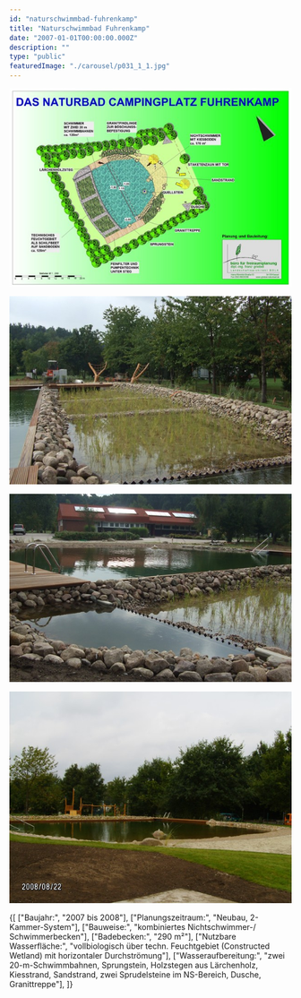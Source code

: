 ```yaml
---
id: "naturschwimmbad-fuhrenkamp"
title: "Naturschwimmbad Fuhrenkamp"
date: "2007-01-01T00:00:00.000Z"
description: ""
type: "public"
featuredImage: "./carousel/p031_1_1.jpg"
---
```


<Carousel>
<CarouselImage description="Entwurf">

![Entwurf](./carousel/p031_1_1.jpg)

</CarouselImage>
<CarouselImage description="Aufbereitungsbereich">

![Aufbereitungsbereich](./carousel/p031_1_2.jpg)

</CarouselImage>
<CarouselImage description="Gesamtanlage">

![Gesamtanlage](./carousel/p031_1_3.jpg)

</CarouselImage>
<CarouselImage description="Schwimmbereich mit Sandstrand">

![Schwimmbereich mit Sandstrand](./carousel/p031_1_4.jpg)

</CarouselImage>
</Carousel>


<SpecificationsTable title="Naturschwimmbad Campingplatz Fuhrenkamp Bergen an der Dumme - technische Daten">
    {[
        ["Baujahr:", "2007 bis 2008"],
        ["Planungszeitraum:", "Neubau, 2-Kammer-System"],
        ["Bauweise:", "kombiniertes Nichtschwimmer-/ Schwimmerbecken"],
        ["Badebecken:", "290 m²"],
        ["Nutzbare Wasserfläche:", "vollbiologisch über techn. Feuchtgebiet (Constructed Wetland) mit horizontaler Durchströmung"],
        ["Wasseraufbereitung:", "zwei 20-m-Schwimmbahnen, Sprungstein, Holzstegen aus Lärchenholz, Kiesstrand, Sandstrand, zwei Sprudelsteine im NS-Bereich, Dusche, Granittreppe"],
    ]}
</SpecificationsTable>

